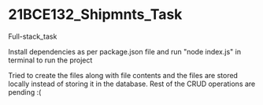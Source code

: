 # 21BCE132_Shipmnts_Task
Full-stack_task

Install dependencies as per package.json file and run "node index.js" in terminal to run the project

Tried to create the files along with file contents and the files are stored locally instead of storing it in the database.
Rest of the CRUD operations are pending :(